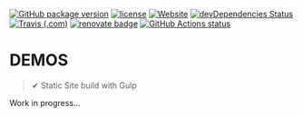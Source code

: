 [![GitHub package version](https://img.shields.io/github/package-json/v/adorade/demos.svg?color=green&logo=github)](https://github.com/adorade/demos/blob/master/package.json)
[![license](https://img.shields.io/github/license/adorade/demos.svg)](https://mit-license.org)
[![Website](https://img.shields.io/website/https/adorade.github.io/demos.svg)](https://adorade.github.io/demos)
[![devDependencies Status](https://img.shields.io/david/dev/adorade/demos.svg)](https://david-dm.org/adorade/demos?type=dev)
[![Travis (.com)](https://img.shields.io/travis/com/adorade/demos?logo=travis)](https://travis-ci.com/adorade/demos)
[![renovate badge](https://badges.renovateapi.com/github/adorade/demos)](https://renovateapp.com)
[![GitHub Actions status](https://github.com/adorade/demos/workflows/Node%20CI/badge.svg)](https://github.com/adorade/demos/actions)

# DEMOS

> ✔ Static Site build with Gulp

Work in progress...
